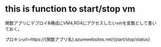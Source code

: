 # this is function to start/stop vm

関数アプリにデプロイ&構成にVM4,RG4にアクセスしたいvmを変数として書いておく。

プロキシurl=https://{関数アプリ名}.azurewebsites.net/{start/stop/status}